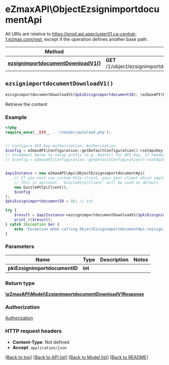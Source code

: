 # eZmaxAPI\ObjectEzsignimportdocumentApi

All URIs are relative to https://prod.api.appcluster01.ca-central-1.ezmax.com/rest, except if the operation defines another base path.

| Method | HTTP request | Description |
| ------------- | ------------- | ------------- |
| [**ezsignimportdocumentDownloadV1()**](ObjectEzsignimportdocumentApi.md#ezsignimportdocumentDownloadV1) | **GET** /1/object/ezsignimportdocument/{pkiEzsignimportdocumentID}/download | Retrieve the content |


## `ezsignimportdocumentDownloadV1()`

```php
ezsignimportdocumentDownloadV1($pkiEzsignimportdocumentID): \eZmaxAPI\Model\EzsignimportdocumentDownloadV1Response
```

Retrieve the content

### Example

```php
<?php
require_once(__DIR__ . '/vendor/autoload.php');


// Configure API key authorization: Authorization
$config = eZmaxAPI\Configuration::getDefaultConfiguration()->setApiKey('Authorization', 'YOUR_API_KEY');
// Uncomment below to setup prefix (e.g. Bearer) for API key, if needed
// $config = eZmaxAPI\Configuration::getDefaultConfiguration()->setApiKeyPrefix('Authorization', 'Bearer');


$apiInstance = new eZmaxAPI\Api\ObjectEzsignimportdocumentApi(
    // If you want use custom http client, pass your client which implements `GuzzleHttp\ClientInterface`.
    // This is optional, `GuzzleHttp\Client` will be used as default.
    new GuzzleHttp\Client(),
    $config
);
$pkiEzsignimportdocumentID = 56; // int

try {
    $result = $apiInstance->ezsignimportdocumentDownloadV1($pkiEzsignimportdocumentID);
    print_r($result);
} catch (Exception $e) {
    echo 'Exception when calling ObjectEzsignimportdocumentApi->ezsignimportdocumentDownloadV1: ', $e->getMessage(), PHP_EOL;
}
```

### Parameters

| Name | Type | Description  | Notes |
| ------------- | ------------- | ------------- | ------------- |
| **pkiEzsignimportdocumentID** | **int**|  | |

### Return type

[**\eZmaxAPI\Model\EzsignimportdocumentDownloadV1Response**](../Model/EzsignimportdocumentDownloadV1Response.md)

### Authorization

[Authorization](../../README.md#Authorization)

### HTTP request headers

- **Content-Type**: Not defined
- **Accept**: `application/json`

[[Back to top]](#) [[Back to API list]](../../README.md#endpoints)
[[Back to Model list]](../../README.md#models)
[[Back to README]](../../README.md)

